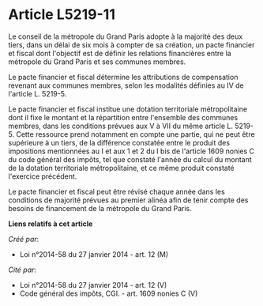 # Article L5219-11

Le conseil de la métropole du Grand Paris adopte à la majorité des deux tiers, dans un délai de six mois à compter de sa
création, un pacte financier et fiscal dont l'objectif est de définir les relations financières entre la métropole du Grand
Paris et ses communes membres. 

Le pacte financier et fiscal détermine les attributions de compensation revenant aux communes membres, selon les modalités
définies au IV de l'article L. 5219-5. 

Le pacte financier et fiscal institue une dotation territoriale métropolitaine dont il fixe le montant et la répartition
entre l'ensemble des communes membres, dans les conditions prévues aux V à VII du même article L. 5219-5. Cette ressource
prend notamment en compte une partie, qui ne peut être supérieure à un tiers, de la différence constatée entre le produit des
impositions mentionnées au I et aux 1 et 2 du I bis de l'article 1609 nonies C du code général des impôts, tel que constaté
l'année du calcul du montant de la dotation territoriale métropolitaine, et ce même produit constaté l'exercice précédent. 

Le pacte financier et fiscal peut être révisé chaque année dans les conditions de majorité prévues au premier alinéa afin de
tenir compte des besoins de financement de la métropole du Grand Paris.

**Liens relatifs à cet article**

_Créé par_:

  - Loi n°2014-58 du 27 janvier 2014 - art. 12 (M)

_Cité par_:

  - Loi n°2014-58 du 27 janvier 2014 - art. 12 (V)
  - Code général des impôts, CGI. - art. 1609 nonies C (V)
